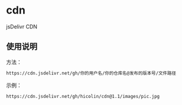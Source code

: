 # cdn
jsDelivr CDN

## 使用说明
方法：
```cmd
https://cdn.jsdelivr.net/gh/你的用户名/你的仓库名@发布的版本号/文件路径
```
示例：
```cmd
https://cdn.jsdelivr.net/gh/hicolin/cdn@1.1/images/pic.jpg
```
